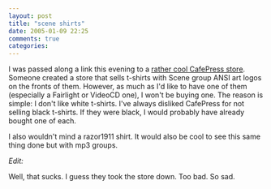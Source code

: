 ```yaml
---
layout: post
title: "scene shirts"
date: 2005-01-09 22:25
comments: true
categories: 
---
```

I was passed along a link this evening to a <a href="http://www.cafepress.com/spreadscene" title="Spread The Scene Store">rather cool CafePress store</a>.  Someone created a store that sells t-shirts with Scene group ANSI art logos on the fronts of them.  However, as much as I'd like to have one of them (especially a Fairlight or VideoCD one), I won't be buying one.  The reason is simple: I don't like white t-shirts.  I've always disliked CafePress for not selling black t-shirts.  If they were black, I would probably have already bought one of each.

I also wouldn't mind a razor1911 shirt.  It would also be cool to see this same thing done but with mp3 groups.

<em>Edit:</em>

Well, that sucks.  I guess they took the store down.  Too bad.  So sad.
